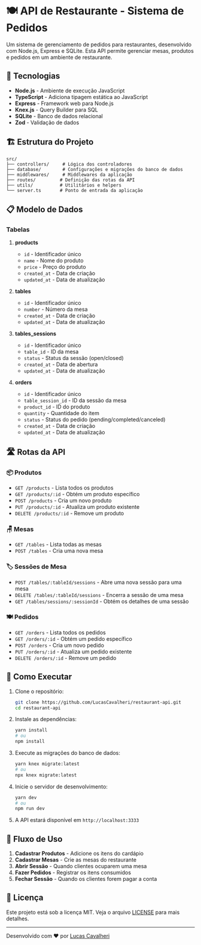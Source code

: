 # 🍽️ API de Restaurante - Sistema de Pedidos

Um sistema de gerenciamento de pedidos para restaurantes, desenvolvido com Node.js, Express e SQLite. Esta API permite gerenciar mesas, produtos e pedidos em um ambiente de restaurante.

## 🚀 Tecnologias

- **Node.js** - Ambiente de execução JavaScript
- **TypeScript** - Adiciona tipagem estática ao JavaScript
- **Express** - Framework web para Node.js
- **Knex.js** - Query Builder para SQL
- **SQLite** - Banco de dados relacional
- **Zod** - Validação de dados

## 🏗️ Estrutura do Projeto

```
src/
├── controllers/     # Lógica dos controladores
├── database/        # Configurações e migrações do banco de dados
├── middlewares/     # Middlewares da aplicação
├── routes/         # Definição das rotas da API
├── utils/          # Utilitários e helpers
└── server.ts       # Ponto de entrada da aplicação
```

## 📋 Modelo de Dados

### Tabelas

1. **products**
   - `id` - Identificador único
   - `name` - Nome do produto
   - `price` - Preço do produto
   - `created_at` - Data de criação
   - `updated_at` - Data de atualização

2. **tables**
   - `id` - Identificador único
   - `number` - Número da mesa
   - `created_at` - Data de criação
   - `updated_at` - Data de atualização

3. **tables_sessions**
   - `id` - Identificador único
   - `table_id` - ID da mesa
   - `status` - Status da sessão (open/closed)
   - `created_at` - Data de abertura
   - `updated_at` - Data de atualização

4. **orders**
   - `id` - Identificador único
   - `table_session_id` - ID da sessão da mesa
   - `product_id` - ID do produto
   - `quantity` - Quantidade do item
   - `status` - Status do pedido (pending/completed/canceled)
   - `created_at` - Data de criação
   - `updated_at` - Data de atualização

## 🛣️ Rotas da API

### 📦 Produtos
- `GET /products` - Lista todos os produtos
- `GET /products/:id` - Obtém um produto específico
- `POST /products` - Cria um novo produto
- `PUT /products/:id` - Atualiza um produto existente
- `DELETE /products/:id` - Remove um produto

### 🪑 Mesas
- `GET /tables` - Lista todas as mesas
- `POST /tables` - Cria uma nova mesa

### 🏷️ Sessões de Mesa
- `POST /tables/:tableId/sessions` - Abre uma nova sessão para uma mesa
- `DELETE /tables/:tableId/sessions` - Encerra a sessão de uma mesa
- `GET /tables/sessions/:sessionId` - Obtém os detalhes de uma sessão

### 🍽️ Pedidos
- `GET /orders` - Lista todos os pedidos
- `GET /orders/:id` - Obtém um pedido específico
- `POST /orders` - Cria um novo pedido
- `PUT /orders/:id` - Atualiza um pedido existente
- `DELETE /orders/:id` - Remove um pedido

## 🚀 Como Executar

1. Clone o repositório:
   ```bash
   git clone https://github.com/LucasCavalheri/restaurant-api.git
   cd restaurant-api
   ```

2. Instale as dependências:
   ```bash
   yarn install
   # ou
   npm install
   ```

3. Execute as migrações do banco de dados:
   ```bash
   yarn knex migrate:latest
   # ou
   npx knex migrate:latest
   ```

4. Inicie o servidor de desenvolvimento:
   ```bash
   yarn dev
   # ou
   npm run dev
   ```

5. A API estará disponível em `http://localhost:3333`

## 🔄 Fluxo de Uso

1. **Cadastrar Produtos** - Adicione os itens do cardápio
2. **Cadastrar Mesas** - Crie as mesas do restaurante
3. **Abrir Sessão** - Quando clientes ocuparem uma mesa
4. **Fazer Pedidos** - Registrar os itens consumidos
5. **Fechar Sessão** - Quando os clientes forem pagar a conta

## 📝 Licença

Este projeto está sob a licença MIT. Veja o arquivo [LICENSE](LICENSE) para mais detalhes.

---

Desenvolvido com ❤️ por [Lucas Cavalheri](https://github.com/LucasCavalheri)
